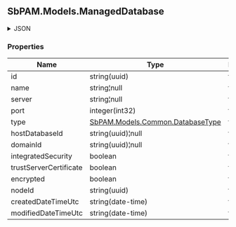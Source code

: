 
<h2 id="tocS_SbPAM.Models.ManagedDatabase">SbPAM.Models.ManagedDatabase</h2>

<a id="schemasbpam.models.manageddatabase"></a>
<a id="schema_SbPAM.Models.ManagedDatabase"></a>
<a id="tocSsbpam.models.manageddatabase"></a>
<a id="tocssbpam.models.manageddatabase"></a>

<details><summary>JSON</summary>


```json
{
  "id": "497f6eca-6276-4993-bfeb-53cbbbba6f08",
  "name": "string",
  "server": "string",
  "port": 0,
  "type": "PostgreSQL",
  "hostDatabaseId": "f58f2189-2fc4-4903-8a65-b512f87a8978",
  "domainId": "8a0b02c3-fdd8-452e-bc6e-ef07a335ec7e",
  "integratedSecurity": true,
  "trustServerCertificate": true,
  "encrypted": true,
  "nodeId": "959356e3-6168-4a92-b4a5-b9d462be6177",
  "createdDateTimeUtc": "2019-08-24T14:15:22Z",
  "modifiedDateTimeUtc": "2019-08-24T14:15:22Z"
}

```


</details>

### Properties

|Name|Type|Required|Restrictions|Description|
|---|---|---|---|---|
|id|string(uuid)|false|none|none|
|name|string¦null|false|none|none|
|server|string¦null|false|none|none|
|port|integer(int32)|false|none|none|
|type|[SbPAM.Models.Common.DatabaseType](../Models/sbpam.models.common.databasetype.md)|false|none|none|
|hostDatabaseId|string(uuid)¦null|false|none|none|
|domainId|string(uuid)¦null|false|none|none|
|integratedSecurity|boolean|false|none|none|
|trustServerCertificate|boolean|false|none|none|
|encrypted|boolean|false|none|none|
|nodeId|string(uuid)|false|none|none|
|createdDateTimeUtc|string(date-time)|false|none|none|
|modifiedDateTimeUtc|string(date-time)|false|none|none|


